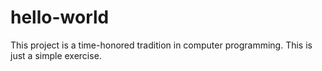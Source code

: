 # hello-world
This project is a time-honored tradition in computer programming. This is just a simple exercise.
